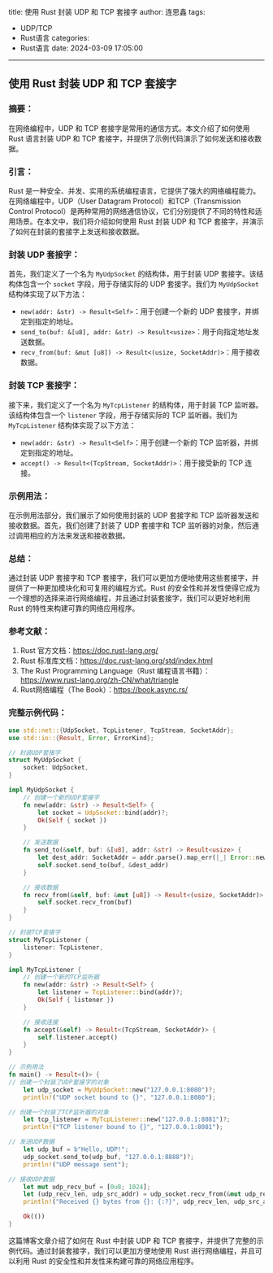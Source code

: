 title: 使用 Rust 封装 UDP 和 TCP 套接字
author: 连思鑫
tags:
  - UDP/TCP
  - Rust语言
categories:
  - Rust语言
date: 2024-03-09 17:05:00
---
## 使用 Rust 封装 UDP 和 TCP 套接字

### **摘要：**
在网络编程中，UDP 和 TCP 套接字是常用的通信方式。本文介绍了如何使用 Rust 语言封装 UDP 和 TCP 套接字，并提供了示例代码演示了如何发送和接收数据。

### **引言：**

Rust 是一种安全、并发、实用的系统编程语言，它提供了强大的网络编程能力。在网络编程中，UDP（User Datagram Protocol）和TCP（Transmission Control Protocol）是两种常用的网络通信协议，它们分别提供了不同的特性和适用场景。在本文中，我们将介绍如何使用 Rust 封装 UDP 和 TCP 套接字，并演示了如何在封装的套接字上发送和接收数据。

### **封装 UDP 套接字：**

首先，我们定义了一个名为 `MyUdpSocket` 的结构体，用于封装 UDP 套接字。该结构体包含一个 `socket` 字段，用于存储实际的 UDP 套接字。我们为 `MyUdpSocket` 结构体实现了以下方法：

- `new(addr: &str) -> Result<Self>`：用于创建一个新的 UDP 套接字，并绑定到指定的地址。
- `send_to(buf: &[u8], addr: &str) -> Result<usize>`：用于向指定地址发送数据。
- `recv_from(buf: &mut [u8]) -> Result<(usize, SocketAddr)>`：用于接收数据。

### **封装 TCP 套接字：**

接下来，我们定义了一个名为 `MyTcpListener` 的结构体，用于封装 TCP 监听器。该结构体包含一个 `listener` 字段，用于存储实际的 TCP 监听器。我们为 `MyTcpListener` 结构体实现了以下方法：

- `new(addr: &str) -> Result<Self>`：用于创建一个新的 TCP 监听器，并绑定到指定的地址。
- `accept() -> Result<(TcpStream, SocketAddr)>`：用于接受新的 TCP 连接。

### **示例用法：**

在示例用法部分，我们展示了如何使用封装的 UDP 套接字和 TCP 监听器发送和接收数据。首先，我们创建了封装了 UDP 套接字和 TCP 监听器的对象，然后通过调用相应的方法来发送和接收数据。

### **总结：**

通过封装 UDP 套接字和 TCP 套接字，我们可以更加方便地使用这些套接字，并提供了一种更加模块化和可复用的编程方式。Rust 的安全性和并发性使得它成为一个理想的选择来进行网络编程，并且通过封装套接字，我们可以更好地利用 Rust 的特性来构建可靠的网络应用程序。

### **参考文献：**

1. Rust 官方文档：https://doc.rust-lang.org/
2. Rust 标准库文档：https://doc.rust-lang.org/std/index.html
3. The Rust Programming Language（Rust 编程语言书籍）：https://www.rust-lang.org/zh-CN/what/triangle
4. Rust网络编程（The Book）：https://book.async.rs/

### **完整示例代码：**

```rust
use std::net::{UdpSocket, TcpListener, TcpStream, SocketAddr};
use std::io::{Result, Error, ErrorKind};

// 封装UDP套接字
struct MyUdpSocket {
    socket: UdpSocket,
}

impl MyUdpSocket {
    // 创建一个新的UDP套接字
    fn new(addr: &str) -> Result<Self> {
        let socket = UdpSocket::bind(addr)?;
        Ok(Self { socket })
    }

    // 发送数据
    fn send_to(&self, buf: &[u8], addr: &str) -> Result<usize> {
        let dest_addr: SocketAddr = addr.parse().map_err(|_| Error::new(ErrorKind::Other, "Invalid socket address"))?;
        self.socket.send_to(buf, &dest_addr)
    }

    // 接收数据
    fn recv_from(&self, buf: &mut [u8]) -> Result<(usize, SocketAddr)> {
        self.socket.recv_from(buf)
    }
}

// 封装TCP套接字
struct MyTcpListener {
    listener: TcpListener,
}

impl MyTcpListener {
    // 创建一个新的TCP监听器
    fn new(addr: &str) -> Result<Self> {
        let listener = TcpListener::bind(addr)?;
        Ok(Self { listener })
    }

    // 接收连接
    fn accept(&self) -> Result<(TcpStream, SocketAddr)> {
        self.listener.accept()
    }
}

// 示例用法
fn main() -> Result<()> {
// 创建一个封装了UDP套接字的对象
    let udp_socket = MyUdpSocket::new("127.0.0.1:8080")?;
    println!("UDP socket bound to {}", "127.0.0.1:8080");

// 创建一个封装了TCP监听器的对象
    let tcp_listener = MyTcpListener::new("127.0.0.1:8081")?;
    println!("TCP listener bound to {}", "127.0.0.1:8081");

// 发送UDP数据
    let udp_buf = b"Hello, UDP!";
    udp_socket.send_to(udp_buf, "127.0.0.1:8888")?;
    println!("UDP message sent");

// 接收UDP数据
    let mut udp_recv_buf = [0u8; 1024];
    let (udp_recv_len, udp_src_addr) = udp_socket.recv_from(&mut udp_recv_buf)?;
    println!("Received {} bytes from {}: {:?}", udp_recv_len, udp_src_addr, &udp_recv_buf[..udp_recv_len]);

    Ok(())
}
```

这篇博客文章介绍了如何在 Rust 中封装 UDP 和 TCP 套接字，并提供了完整的示例代码。通过封装套接字，我们可以更加方便地使用 Rust 进行网络编程，并且可以利用 Rust 的安全性和并发性来构建可靠的网络应用程序。
